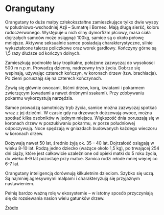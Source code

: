 # Orangutany
Orangutany to duże małpy człekokształtne zamieszkujące tylko dwie wyspy w południowo-wschodniej Azji – Sumatrę i Borneo. Mają długą sierść, koloru rudoczerwonego. Występuje u nich silny dymorfizm płciowy, masa ciała dojrzałych samców może osiągnąć 100kg, samice są o około połowę mniejsze. Aktywne seksualnie samce posiadają charakterystyczne, silnie wykształcone talerze policzkowe oraz worek gardłowy. Kończyny górne  są 1,5 razy dłuższe od kończyn dolnych.

Zamieszkują podmokłe lasy tropikalne, położone zazwyczaj do wysokości 500 m n.p.m. Prowadzą dzienny, nadrzewny tryb życia. Dobrze się wspinają, używając czterech kończyn, w koronach drzew (tzw. brachiacja). Po ziemi poruszają się na czterech kończynach.

Żywią się głównie owocami, liśćmi drzew, korą, kwiatami i pokarmem zwierzęcym (owadami a nawet drobnymi ssakami). Przy zdobywaniu pokarmu wykorzystują narzędzia.

Samce prowadzą samotniczy tryb życia, samice można zazwyczaj spotkać wraz z jej dziećmi. W czasie gdy na drzewach dojrzewają owoce, można spotkać kilka osobników w jednym miejscu.  Większość dnia poruszają się w koronach drzew w poszukiwaniu pokarmu, w porze południowej odpoczywają. Noce spędzają w gniazdach budowanych każdego wieczoru w koronach drzew.

Dożywają nawet 50 lat, średnio żyją ok. 35 – 40 lat. Dojrzałość osiągają w wieku 8-10 lat. Rodzą jedno dziecko (ważące około 1,5 kg), po trwającej 254 dni ciąży, które jest całkowicie uzależnione od opieki matki do 5 roku życia, do wieku 8-9 lat pozostaje przy matce. Samica rodzi młode mniej więcej co 6-7 lat.

Orangutany inteligencją dorównują kilkuletnim dzieciom. Szybko się uczą. Są najmniej agresywnymi małpami i charakteryzują się przyjaznym nastawieniem.

Pełnią bardzo ważną rolę w ekosystemie  – w istotny sposób przyczyniają się do rozsiewania nasion wielu gatunków drzew.

[Żródło](https://zoo.gda.pl/edukacja/ocalmy-orangutany-olejolej/orangutany/)
